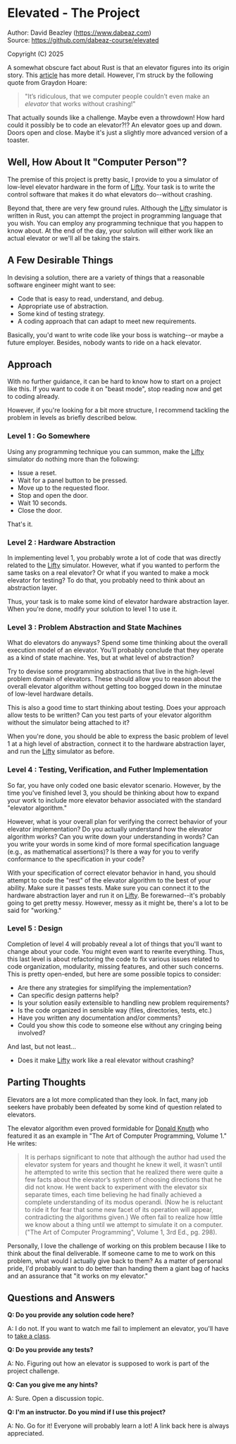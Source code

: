 # Elevated - The Project

Author: David Beazley (https://www.dabeaz.com)  
Source: https://github.com/dabeaz-course/elevated

Copyright (C) 2025

A somewhat obscure fact about Rust is that an elevator figures into
its origin story.  This [article](https://www.technologyreview.com/2023/02/14/1067869/rust-worlds-fastest-growing-programming-language/) has more detail.  However, I'm struck 
by the following quote from Graydon Hoare:

> "It’s ridiculous, that we computer people couldn’t even make an
> *elevator* that works without crashing!"

That actually sounds like a challenge. Maybe even a throwdown! How
hard could it possibly be to code an elevator?!?  An elevator goes up
and down. Doors open and close.  Maybe it's just a slightly more
advanced version of a toaster.

## Well, How About It "Computer Person"?

The premise of this project is pretty basic, I provide to you a
simulator of low-level elevator hardware in the form of
[Lifty](https://github.com/dabeaz/lifty).  Your task is to write the
control software that makes it do what elevators do--without crashing.

Beyond that, there are very few ground rules.  Although the [Lifty](https://github.com/dabeaz/lifty)
simulator is written in Rust, you can attempt the project in
programming language that you wish.  You can employ any programming
technique that you happen to know about.  At the end of the day, 
your solution will either work like an actual elevator or we'll all
be taking the stairs.

## A Few Desirable Things

In devising a solution, there are a variety of things that
a reasonable software engineer might want to see:

* Code that is easy to read, understand, and debug.
* Appropriate use of abstraction.
* Some kind of testing strategy.
* A coding approach that can adapt to meet new requirements.

Basically, you'd want to write code like your boss is watching--or
maybe a future employer.  Besides, nobody wants to ride on a hack
elevator.

## Approach

With no further guidance, it can be hard to know how to start on
a project like this.  If you want to code it on "beast mode", stop
reading now and get to coding already.

However, if you're looking for a bit more structure, I recommend
tackling the problem in levels as briefly described below.

### Level 1 : Go Somewhere

Using any programming technique you can summon, make the [Lifty](https://github.com/dabeaz/lifty)
simulator do nothing more than the following:

* Issue a reset.
* Wait for a panel button to be pressed.
* Move up to the requested floor.
* Stop and open the door.
* Wait 10 seconds.
* Close the door.

That's it. 

### Level 2 : Hardware Abstraction

In implementing level 1, you probably wrote a lot of code that 
was directly related to the [Lifty](https://github.com/dabeaz/lifty) simulator.   However, what if
you wanted to perform the same tasks on a real elevator?  Or
what if you wanted to make a mock elevator for testing?   To do
that, you probably need to think about an abstraction layer.

Thus, your task is to make some kind of elevator hardware abstraction
layer.  When you're done, modify your solution to level 1 to use it.

### Level 3 : Problem Abstraction and State Machines

What do elevators do anyways?   Spend some time thinking about
the overall execution model of an elevator.  You'll probably
conclude that they operate as a kind of state machine.  Yes,
but at what level of abstraction?

Try to devise some programming abstractions that live in the
high-level problem domain of elevators.  These should allow you to
reason about the overall elevator algorithm without getting too bogged
down in the minutae of low-level hardware details.  

This is also a good time to start thinking about testing.  Does your
approach allow tests to be written?  Can you test parts of your
elevator algorithm without the simulator being attached to it?

When you're done, you should be able to express the basic
problem of level 1 at a high level of abstraction, connect it
to the hardware abstraction layer, and run the [Lifty](https://github.com/dabeaz/lifty) simulator
as before.

### Level 4 : Testing, Verification, and Futher Implementation

So far, you have only coded one basic elevator scenario. However, by
the time you've finished level 3, you should be thinking about how to
expand your work to include more elevator behavior associated with
the standard "elevator algorithm." 

However, what is your overall plan for verifying the correct behavior
of your elevator implementation?  Do you actually understand how the
elevator algorithm works?  Can you write down your understanding in
words?  Can you write your words in some kind of more formal
specification language (e.g., as mathematical assertions)?  Is there a
way for you to verify conformance to the specification in your code?

With your specification of correct elevator behavior in hand, you
should attempt to code the "rest" of the elevator algorithm to the best
of your ability.  Make sure it passes tests. Make sure you can 
connect it to the hardware abstraction layer and run it on [Lifty](https://github.com/dabeaz/lifty). 
Be forewarned--it's probably going to get pretty messy.  However,
messy as it might be, there's a lot to be said for "working."

### Level 5 : Design

Completion of level 4 will probably reveal a lot of things that you'll
want to change about your code.  You might even want to rewrite
everything. Thus, this last level is about refactoring the code to fix
various issues related to code organization, modularity, missing
features, and other such concerns.  This is pretty open-ended, but
here are some possible topics to consider:

* Are there any strategies for simplifying the implementation?
* Can specific design patterns help?
* Is your solution easily extensible to handling new problem requirements?
* Is the code organized in sensible way (files, directories, tests, etc.)
* Have you written any documentation and/or comments?
* Could you show this code to someone else without any cringing being involved?

And last, but not least...

* Does it make [Lifty](https://github.com/dabeaz/lifty) work like a real elevator without crashing?

## Parting Thoughts

Elevators are a lot more complicated than they look.  In fact, many 
job seekers have probably been defeated by some kind of question
related to elevators.  

The elevator algorithm even proved formidable for [Donald
Knuth](https://en.wikipedia.org/wiki/Donald_Knuth) who featured it
as an example in "The Art of Computer Programming, Volume 1." He writes:

> It is perhaps significant to note that although the author had used
> the elevator system for years and thought he knew it well, it wasn’t
> until he attempted to write this section that he realized there were
> quite a few facts about the elevator’s system of choosing directions
> that he did not know. He went back to experiment with the elevator
> six separate times, each time believing he had finally achieved a
> complete understanding of its modus operandi. (Now he is reluctant
> to ride it for fear that some new facet of its operation will
> appear, contradicting the algorithms given.) We often fail to
> realize how little we know about a thing until we attempt to
> simulate it on a computer.  ("The Art of Computer Programming", Volume 1, 3rd Ed., pg. 298).

Personally, I love the challenge of working on this problem because I
like to think about the final deliverable.  If someone came to me to
work on this problem, what would I actually give back to them?  As a
matter of personal pride, I'd probably want to do better than handing
them a giant bag of hacks and an assurance that "it works on my
elevator."

## Questions and Answers

**Q: Do you provide any solution code here?**

A: I do not.  If you want to watch me fail to implement an elevator,
you'll have to [take a class](https://dabeaz.com/courses.html).

**Q: Do you provide any tests?**

A: No. Figuring out how an elevator is supposed to work is part
of the project challenge.

**Q: Can you give me any hints?**

A: Sure.  Open a discussion topic.

**Q: I'm an instructor.  Do you mind if I use this project?**

A: No. Go for it! Everyone will probably learn a lot!  A link
back here is always appreciated. 
